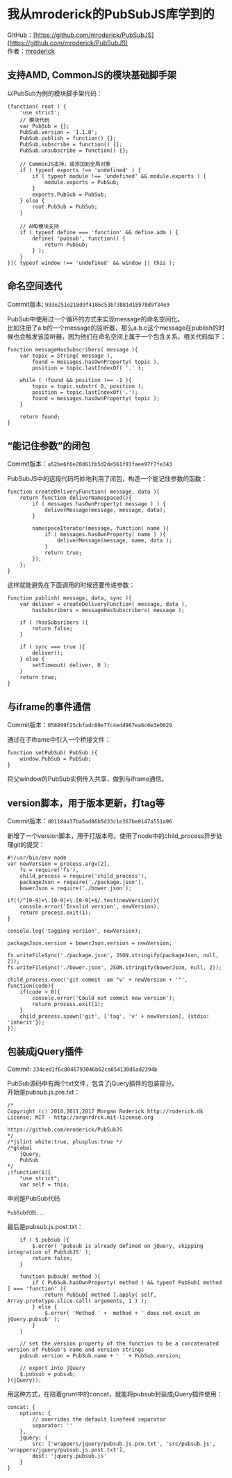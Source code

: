 # 我从mroderick的PubSubJS库学到的

GitHub：[https://github.com/mroderick/PubSubJS](https://github.com/mroderick/PubSubJS)  
作者：[mroderick](http://roderick.dk/)

## 支持AMD, CommonJS的模块基础脚手架

以PubSub为例的模块脚手架代码：

	(function( root ) {
		'use strict';
		// 模块代码
		var PubSub = {};
		PubSub.version = '1.1.0';
		PubSub.publish = function() {};
		PubSub.subscribe = function() {};
		PubSub.unsubscribe = function() {};

		// CommonJS支持，或添加到全局对象
		if ( typeof exports !== 'undefined' ) {
			if ( typeof module !== 'undefined' && module.exports ) {
				module.exports = PubSub;
			}
			exports.PubSub = PubSub;
		} else {
			root.PubSub = PubSub;
		}

		// AMD模块支持
		if ( typeof define === 'function' && define.adm ) {
			define( 'pubsub', function() {
				return PubSub;
			} );
		}
	})( typeof window !== 'undefined' && window || this );
	
## 命名空间迭代
Commit版本: `993e251e218d9f4186c53b73881d18978d9f34e9`

PubSub中使用过一个循环的方式来实现message的命名空间化。  
比如注册了a.b的一个message的监听器，那么a.b.c这个message在publish的时候也会触发该监听器，因为他们在命名空间上属于一个包含关系。相关代码如下：

	function messageHasSubscribers( message ){
		var topic = String( message ),
			found = messages.hasOwnProperty( topic ),
			position = topic.lastIndexOf( '.' );

		while ( !found && position !== -1 ){
			topic = topic.substr( 0, position );
			position = topic.lastIndexOf('.');
			found = messages.hasOwnProperty( topic );
		}

		return found;
	}
	
## “能记住参数”的闭包
Commit版本：`a52be6f6e28d61fb5d2de561f91faee97f7fe343`

PubSubJS中的这段代码巧妙地利用了闭包，构造一个能记住参数的函数：

	function createDeliveryFunction( message, data ){
		return function deliverNamespaced(){
			if ( messages.hasOwnProperty( message ) ) {
				deliverMessage(message, message, data);
			}

			namespaceIterator(message, function( name ){
				if ( messages.hasOwnProperty( name ) ){
					deliverMessage(message, name, data );
				}
				return true;
			});
		};
	}
	
这样就能避免在下面调用的时候还要传递参数：

	function publish( message, data, sync ){
		var deliver = createDeliveryFunction( message, data ),
			hasSubsribers = messageHasSubscribers( message );

		if ( !hasSubsribers ){
			return false;
		}

		if ( sync === true ){
			deliver();
		} else {
			setTimeout( deliver, 0 );
		}
		return true;
	}
	
## 与iframe的事件通信
Commit版本：`058899f25cbfadc89e77c4edd967ea6c0e3e0029`

通过在子iframe中引入一个桥接文件：

	function setPubSub( PubSub ){
		window.PubSub = PubSub;
	}

将父window的PubSub实例传入共享，做到与iframe通信。

## version脚本，用于版本更新，打tag等
Commit版本：`d01184a37ba5ad86b5d33c1e367be0147a551a96`

新增了一个version脚本，用于打版本号。使用了node中的child_process异步处理git的提交：

    #!/usr/bin/env node
    var newVersion = process.argv[2],
        fs = require('fs'),
        child_process = require('child_process'),
        packageJson = require('./package.json'),
        bowerJson = require('./bower.json');

    if(!/^[0-9]+\.[0-9]+\.[0-9]+$/.test(newVersion)){
        console.error('Invalid version', newVersion);
        return process.exit(1);
    }

    console.log('tagging version', newVersion);

    packageJson.version = bowerJson.version = newVersion;

    fs.writeFileSync('./package.json', JSON.stringify(packageJson, null, 2));
    fs.writeFileSync('./bower.json', JSON.stringify(bowerJson, null, 2));

    child_process.exec('git commit -am "v' + newVersion + '"', function(code){
        if(code > 0){
            console.error('Could not commit new version');
            return process.exit(1);
        }
        child_process.spawn('git', ['tag', 'v' + newVersion], {stdio: 'inherit'});
    });
    
## 包装成jQuery插件
Commit: `334ced1f6c8046793046b62ca054130d6ad2394b`

PubSub源码中有两个txt文件，包含了jQuery插件的包装部分。  
开始是pubsub.js.pre.txt：

	/*
	Copyright (c) 2010,2011,2012 Morgan Roderick http://roderick.dk
	License: MIT - http://mrgnrdrck.mit-license.org

	https://github.com/mroderick/PubSubJS
	*/
	/*jslint white:true, plusplus:true */
	/*global
		jQuery,
		PubSub
	*/
	;(function($){
		"use strict";
		var self = this;

中间是PubSub代码  

	PubSub代码...

最后是pubsub.js.post.txt：


		if ( $.pubsub ){
			$.error( 'pubsub is already defined on jQuery, skipping integration of PubSubJS' );
			return false;
		}

		function pubsub( method ){
			if ( PubSub.hasOwnProperty( method ) && typeof PubSub[ method ] === 'function' ){
				return PubSub[ method ].apply( self, Array.prototype.slice.call( arguments, 1 ) );
			} else {
				$.error( 'Method ' +  method + ' does not exist on jQuery.pubsub' );
			}    
		}

		// set the version property of the function to be a concatenated version of PubSub's name and version strings
		pubsub.version = PubSub.name + ' ' + PubSub.version;

		// export into jQuery
		$.pubsub = pubsub;
	}(jQuery));
	
用这种方式，在陪着grunt中的concat，就能将pubsub封装成jQuery插件使用：

	concat: {
		options: {
			// overrides the default linefeed separator
			separator: ''
		},
	    jquery: {
	    	src: ['wrappers/jquery/pubsub.js.pre.txt', 'src/pubsub.js', 'wrappers/jquery/pubsub.js.post.txt'],
	    	dest: 'jquery.pubsub.js'
	    }
	}